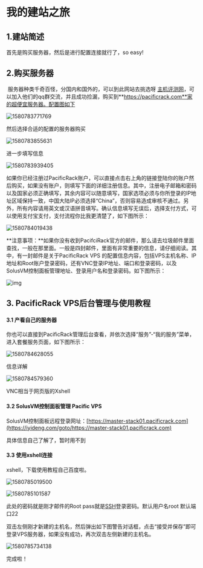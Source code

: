 # 我的建站之旅

## 1.建站简述

首先是购买服务器，然后是进行配置连接就行了，so easy!

## 2.购买服务器

​	服务器种类千奇百怪，分国内和国外的，可以到此网站去挑选呀 [主机评测网](https://www.zhujiceping.com/vps)，可以加入他们的qq群交流，并且成功捡漏，购买到**https://pacificrack.com**家的超便宜服务器。配置图如下

![1580783771769](https://gitee.com/gu_chun_bo/picture/raw/master/image/20200304225018-47684.png)

然后选择合适的配置的服务器购买 

![1580783855631](https://gitee.com/gu_chun_bo/picture/raw/master/image/20200304225021-668413.png)

进一步填写信息

![1580783939405](https://gitee.com/gu_chun_bo/picture/raw/master/image/20200304225023-667780.png)

如果你已经注册过PacificRack账户，可以直接点击右上角的链接登陆你的账户然后购买，如果没有账户，则填写下面的详细注册信息。其中，注册电子邮箱和密码以及国家必须正确填写，其余内容可以随意填写，国家选项必须与你所登录的IP地址区域保持一致，中国大陆IP必须选择“China”，否则容易造成审核不通过。另外，所有内容请用英文或汉语拼音填写。确认信息填写无误后，选择支付方式，可以使用支付宝支付，支付流程你比我更清楚了，如下图所示：

![1580784019438](https://gitee.com/gu_chun_bo/picture/raw/master/image/20200304225025-480788.png)

**注意事项：**如果你没有收到PacifciRack官方的邮件，那么请去垃圾邮件里面查找，一般在那里面。一般是四封邮件，里面有非常重要的信息，请仔细阅读。其中，有一封邮件是关于PacificRack VPS 的配置信息内容，包括VPS主机名称、IP地址和Root账户登录密码，还有VNC登录IP地址、端口和登录密码，以及SolusVM控制面板管理地址、登录用户名和登录密码。如下图所示：

![img](https://cdn.iyideng.com/wp-content/uploads/2020/01/PacificRack邮件信息2.png)

## 3. PacificRack VPS后台管理与使用教程

#### 3.1 产看自己的服务器

你也可以直接到PacificRack管理后台查看，并依次选择“服务”-“我的服务”菜单，进入套餐服务页面，如下图所示：

![1580784628055](https://gitee.com/gu_chun_bo/picture/raw/master/image/20200304225029-521398.png)

信息详解

![1580784579360](https://gitee.com/gu_chun_bo/picture/raw/master/image/20200304225031-454024.png)

VNC相当于网页版的Xshell

#### 3.2 SolusVM控制面板管理 Pacific VPS

SolusVM控制面板远程登录网址：[https://master-stack01.pacificrack.com](https://iyideng.com/goto/https://master-stack01.pacificrack.com)

具体信息自己了解了，暂时用不到

#### 3.3 使用xshell连接

xshell，下载使用教程自己百度啦。

![1580785019500](https://gitee.com/gu_chun_bo/picture/raw/master/image/20200304225035-654272.png)

![1580785101587](https://gitee.com/gu_chun_bo/picture/raw/master/image/20200304225037-593269.png)

此处的密码就是刚才邮件的Root pass就是[SSH](http://vpskp.com/tags/SSH/)登录密码。默认用户名root 默认端口22

双击左侧刚才新建的主机名，然后弹出如下图警告对话框，点击“接受并保存”即可登录VPS服务器，如果没有成功，再次双击左侧新建的主机名。

![1580785734138](https://gitee.com/gu_chun_bo/picture/raw/master/image/20200304225039-388588.png)

完成啦！